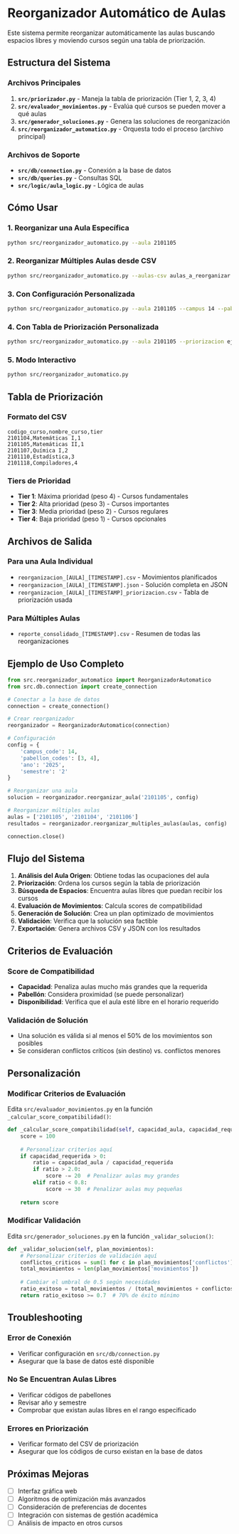 # Reorganizador Automático de Aulas

Este sistema permite reorganizar automáticamente las aulas buscando espacios libres y moviendo cursos según una tabla de priorización.

## Estructura del Sistema

### Archivos Principales

1. **`src/priorizador.py`** - Maneja la tabla de priorización (Tier 1, 2, 3, 4)
2. **`src/evaluador_movimientos.py`** - Evalúa qué cursos se pueden mover a qué aulas
3. **`src/generador_soluciones.py`** - Genera las soluciones de reorganización
4. **`src/reorganizador_automatico.py`** - Orquesta todo el proceso (archivo principal)

### Archivos de Soporte

- **`src/db/connection.py`** - Conexión a la base de datos
- **`src/db/queries.py`** - Consultas SQL
- **`src/logic/aula_logic.py`** - Lógica de aulas

## Cómo Usar

### 1. Reorganizar una Aula Específica

```bash
python src/reorganizador_automatico.py --aula 2101105
```

### 2. Reorganizar Múltiples Aulas desde CSV

```bash
python src/reorganizador_automatico.py --aulas-csv aulas_a_reorganizar.csv
```

### 3. Con Configuración Personalizada

```bash
python src/reorganizador_automatico.py --aula 2101105 --campus 14 --pabellones "3,4" --ano 2025 --semestre 2
```

### 4. Con Tabla de Priorización Personalizada

```bash
python src/reorganizador_automatico.py --aula 2101105 --priorizacion ejemplo_priorizacion.csv
```

### 5. Modo Interactivo

```bash
python src/reorganizador_automatico.py
```

## Tabla de Priorización

### Formato del CSV

```csv
codigo_curso,nombre_curso,tier
2101104,Matemáticas I,1
2101105,Matemáticas II,1
2101107,Química I,2
2101110,Estadística,3
2101118,Compiladores,4
```

### Tiers de Prioridad

- **Tier 1**: Máxima prioridad (peso 4) - Cursos fundamentales
- **Tier 2**: Alta prioridad (peso 3) - Cursos importantes
- **Tier 3**: Media prioridad (peso 2) - Cursos regulares
- **Tier 4**: Baja prioridad (peso 1) - Cursos opcionales

## Archivos de Salida

### Para una Aula Individual

- `reorganizacion_[AULA]_[TIMESTAMP].csv` - Movimientos planificados
- `reorganizacion_[AULA]_[TIMESTAMP].json` - Solución completa en JSON
- `reorganizacion_[AULA]_[TIMESTAMP]_priorizacion.csv` - Tabla de priorización usada

### Para Múltiples Aulas

- `reporte_consolidado_[TIMESTAMP].csv` - Resumen de todas las reorganizaciones

## Ejemplo de Uso Completo

```python
from src.reorganizador_automatico import ReorganizadorAutomatico
from src.db.connection import create_connection

# Conectar a la base de datos
connection = create_connection()

# Crear reorganizador
reorganizador = ReorganizadorAutomatico(connection)

# Configuración
config = {
    'campus_code': 14,
    'pabellon_codes': [3, 4],
    'ano': '2025',
    'semestre': '2'
}

# Reorganizar una aula
solucion = reorganizador.reorganizar_aula('2101105', config)

# Reorganizar múltiples aulas
aulas = ['2101105', '2101104', '2101106']
resultados = reorganizador.reorganizar_multiples_aulas(aulas, config)

connection.close()
```

## Flujo del Sistema

1. **Análisis del Aula Origen**: Obtiene todas las ocupaciones del aula
2. **Priorización**: Ordena los cursos según la tabla de priorización
3. **Búsqueda de Espacios**: Encuentra aulas libres que puedan recibir los cursos
4. **Evaluación de Movimientos**: Calcula scores de compatibilidad
5. **Generación de Solución**: Crea un plan optimizado de movimientos
6. **Validación**: Verifica que la solución sea factible
7. **Exportación**: Genera archivos CSV y JSON con los resultados

## Criterios de Evaluación

### Score de Compatibilidad

- **Capacidad**: Penaliza aulas mucho más grandes que la requerida
- **Pabellón**: Considera proximidad (se puede personalizar)
- **Disponibilidad**: Verifica que el aula esté libre en el horario requerido

### Validación de Solución

- Una solución es válida si al menos el 50% de los movimientos son posibles
- Se consideran conflictos críticos (sin destino) vs. conflictos menores

## Personalización

### Modificar Criterios de Evaluación

Edita `src/evaluador_movimientos.py` en la función `_calcular_score_compatibilidad()`:

```python
def _calcular_score_compatibilidad(self, capacidad_aula, capacidad_requerida, codigo_aula):
    score = 100
    
    # Personalizar criterios aquí
    if capacidad_requerida > 0:
        ratio = capacidad_aula / capacidad_requerida
        if ratio > 2.0:
            score -= 20  # Penalizar aulas muy grandes
        elif ratio < 0.8:
            score -= 30  # Penalizar aulas muy pequeñas
    
    return score
```

### Modificar Validación

Edita `src/generador_soluciones.py` en la función `_validar_solucion()`:

```python
def _validar_solucion(self, plan_movimientos):
    # Personalizar criterios de validación aquí
    conflictos_criticos = sum(1 for c in plan_movimientos['conflictos'] if c['tipo'] == 'SIN_DESTINO')
    total_movimientos = len(plan_movimientos['movimientos'])
    
    # Cambiar el umbral de 0.5 según necesidades
    ratio_exitoso = total_movimientos / (total_movimientos + conflictos_criticos)
    return ratio_exitoso >= 0.7  # 70% de éxito mínimo
```

## Troubleshooting

### Error de Conexión
- Verificar configuración en `src/db/connection.py`
- Asegurar que la base de datos esté disponible

### No Se Encuentran Aulas Libres
- Verificar códigos de pabellones
- Revisar año y semestre
- Comprobar que existan aulas libres en el rango especificado

### Errores en Priorización
- Verificar formato del CSV de priorización
- Asegurar que los códigos de curso existan en la base de datos

## Próximas Mejoras

- [ ] Interfaz gráfica web
- [ ] Algoritmos de optimización más avanzados
- [ ] Consideración de preferencias de docentes
- [ ] Integración con sistemas de gestión académica
- [ ] Análisis de impacto en otros cursos 